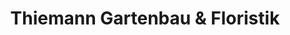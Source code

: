 ---
title: "Thiemann Gartenbau & Floristik"
url: /hoerstel/thiemann-gartenbau-und-floristik/
shop: Garten-Center
---